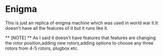 # Enigma
This is just an replica of enigma machine which was used in world war II.It doesn't have all the features of it but it runs like it.

** [NOTE] **
As I said it doesn't have features that features are changing the rotor position,adding new rotors,adding options to choose any three rotors from 4-5 rotors, plugbox etc.
